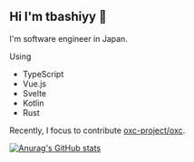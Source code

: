 ## Hi I'm tbashiyy 👋

I'm software engineer in Japan.

Using
- TypeScript
- Vue.js
- Svelte
- Kotlin
- Rust

Recently, I focus to contribute [oxc-project/oxc](https://github.com/oxc-project/oxc).

[![Anurag's GitHub stats](https://github-readme-stats.vercel.app/api?username=tbashiyy&show_icons=true&theme=dark)](https://github.com/anuraghazra/github-readme-stats)
